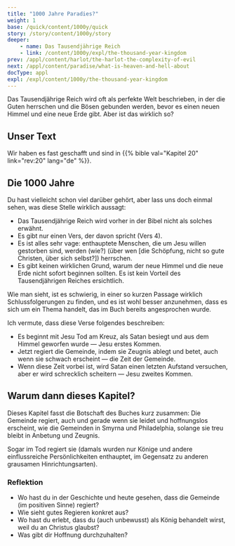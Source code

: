 ```yaml
---
title: "1000 Jahre Paradies?"
weight: 1
base: /quick/content/1000y/quick
story: /story/content/1000y/story
deeper: 
    - name: Das Tausendjährige Reich
    - link: /content/1000y/expl/the-thousand-year-kingdom
prev: /appl/content/harlot/the-harlot-the-complexity-of-evil
next: /appl/content/paradise/what-is-heaven-and-hell-about
docType: appl
expl: /expl/content/1000y/the-thousand-year-kingdom
---
```


Das Tausendjährige Reich wird oft als perfekte Welt beschrieben, in der die Guten herrschen und die Bösen gebunden werden, bevor es einen neuen Himmel und eine neue Erde gibt. Aber ist das wirklich so?

## Unser Text

<a name="cedf"></a>
Wir haben es fast geschafft und sind in {{% bible val="Kapitel 20" link="rev:20" lang="de" %}}.

## Die 1000 Jahre

<a name="aef3"></a>
Du hast vielleicht schon viel darüber gehört, aber lass uns doch einmal sehen, was diese Stelle wirklich aussagt:

- Das Tausendjährige Reich wird vorher in der Bibel nicht als solches erwähnt.
- Es gibt nur einen Vers, der davon spricht (Vers 4).
- Es ist alles sehr vage: enthauptete Menschen, die um Jesu willen gestorben sind, werden (wie?) (über wen [die Schöpfung, nicht so gute Christen, über sich selbst?]) herrschen.
- Es gibt keinen wirklichen Grund, warum der neue Himmel und die neue Erde nicht sofort beginnen sollten. Es ist kein Vorteil des Tausendjährigen Reiches ersichtlich.

Wie man sieht, ist es schwierig, in einer so kurzen Passage wirklich Schlussfolgerungen zu finden, und es ist wohl besser anzunehmen, dass es sich um ein Thema handelt, das im Buch bereits angesprochen wurde.

Ich vermute, dass diese Verse folgendes beschreiben:

- Es beginnt mit Jesu Tod am Kreuz, als Satan besiegt und aus dem Himmel geworfen wurde — Jesu erstes Kommen.
- Jetzt regiert die Gemeinde, indem sie Zeugnis ablegt und betet, auch wenn sie schwach erscheint — die Zeit der Gemeinde.
- Wenn diese Zeit vorbei ist, wird Satan einen letzten Aufstand versuchen, aber er wird schrecklich scheitern — Jesu zweites Kommen.

## Warum dann dieses Kapitel?

<a name="914c"></a>
Dieses Kapitel fasst die Botschaft des Buches kurz zusammen: Die Gemeinde regiert, auch und gerade wenn sie leidet und hoffnungslos erscheint, wie die Gemeinden in Smyrna und Philadelphia, solange sie treu bleibt in Anbetung und Zeugnis.

Sogar im Tod regiert sie (damals wurden nur Könige und andere einflussreiche Persönlichkeiten enthauptet, im Gegensatz zu anderen grausamen Hinrichtungsarten).

### Reflektion

<a name="5f46"></a>
- Wo hast du in der Geschichte und heute gesehen, dass die Gemeinde (im positiven Sinne) regiert?
- Wie sieht gutes Regieren konkret aus?
- Wo hast du erlebt, dass du (auch unbewusst) als König behandelt wirst, weil du an Christus glaubst?
- Was gibt dir Hoffnung durchzuhalten?
